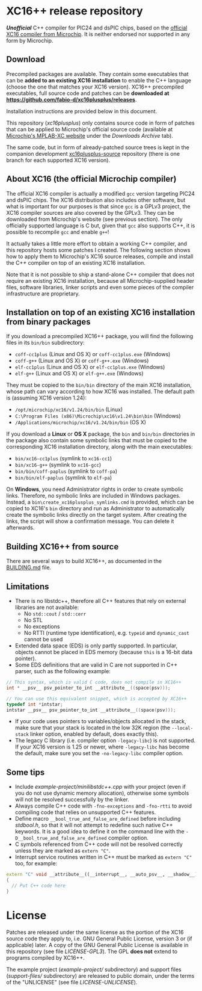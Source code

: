 # XC16++ release repository

***Unofficial*** C++ compiler for PIC24 and dsPIC chips, based on the [official
XC16 compiler from Microchip](https://www.microchip.com/mplab/compilers).
It is neither endorsed nor supported in any form by Microchip.

## Download

Precompiled packages are available. They contain some executables that can be
**added to an existing XC16 installation** to enable the C++ language (choose
the one that matches your XC16 version). XC16++ precompiled executables, full
source code and patches can be **downloaded at
https://github.com/fabio-d/xc16plusplus/releases**.

Installation instructions are provided below in this document.

This repository (*xc16plusplus*) only contains source code in form of patches
that can be applied to Microchip's official source code (available at
[Microchip's MPLAB-XC website](https://www.microchip.com/mplab/compilers) under
the *Downloads Archive* tab).

The same code, but in form of already-patched source trees is kept in the
companion development
[xc16plusplus-source](https://github.com/fabio-d/xc16plusplus-source/branches/all)
repository (there is one branch for each supported XC16 version).

## About XC16 (the official Microchip compiler)

The official XC16 compiler is actually a modified `gcc` version targeting PIC24
and dsPIC chips. The XC16 distribution also includes other software, but what is
important for our purposes is that since `gcc` is a GPLv3 project, the XC16
compiler sources are also covered by the GPLv3. They can be downloaded from
Microchip's website (see previous section). The only officially supported
language is C but, given that `gcc` also supports C++, it is possible to
recompile `gcc` and enable `g++`!

It actually takes a little more effort to obtain a working C++ compiler, and
this repository hosts some patches I created. The following section shows how to
apply them to Microchip's XC16 source releases, compile and install the C++
compiler on top of an existing XC16 installation.

Note that it is not possible to ship a stand-alone C++ compiler that does not
require an existing XC16 installation, because all Microchip-supplied header
files, software libraries, linker scripts and even some pieces of the compiler
infrastructure are proprietary.

## Installation on top of an existing XC16 installation from binary packages

If you download a precompiled XC16++ package, you will find the following files
in its `bin/bin` subdirectory:
 * `coff-cc1plus` (Linux and OS X) or `coff-cc1plus.exe` (Windows)
 * `coff-g++` (Linux and OS X) or `coff-g++.exe` (Windows)
 * `elf-cc1plus` (Linux and OS X) or `elf-cc1plus.exe` (Windows)
 * `elf-g++` (Linux and OS X) or `elf-g++.exe` (Windows)

They must be copied to the `bin/bin` directory of the main XC16 installation,
whose path can vary according to how XC16 was installed. The default path is
(assuming XC16 version 1.24):
 * `/opt/microchip/xc16/v1.24/bin/bin` (Linux)
 * `C:\Program Files (x86)\Microchip\xc16\v1.24\bin\bin` (Windows)
 * `/Applications/microchip/xc16/v1.24/bin/bin` (OS X)

If you download a **Linux** or **OS X** package, the `bin` and `bin/bin`
directories in the package also contain some symbolic links that must be copied
to the corresponding XC16 installation directory, along with the main
executables:
 * `bin/xc16-cc1plus` (symlink to `xc16-cc1`)
 * `bin/xc16-g++` (symlink to `xc16-gcc`)
 * `bin/bin/coff-paplus` (symlink to `coff-pa`)
 * `bin/bin/elf-paplus` (symlink to `elf-pa`)

On **Windows**, you need Administrator rights in order to create symbolic links.
Therefore, no symbolic links are included in Windows packages. Instead, a
`bin\create_xc16plusplus_symlinks.cmd` is provided, which can be copied to
XC16's `bin` directory and run as Administrator to automatically create the
symbolic links directly on the target system. After creating the links, the
script will show a confirmation message. You can delete it afterwards.

## Building XC16++ from source

There are several ways to build XC16++, as documented in the
[BUILDING.md](https://github.com/fabio-d/xc16plusplus/blob/master/BUILDING.md)
file.

## Limitations
 * There is no libstdc++, therefore all C++ features that rely on external
   libraries are not available:
    * No `std::cout` / `std::cerr`
    * No STL
    * No exceptions
    * No RTTI (runtime type identification), e.g. `typeid` and `dynamic_cast`
      cannot be used
 * Extended data space (EDS) is only partly supported. In particular, objects
   cannot be placed in EDS memory (because `this` is a 16-bit data pointer).
 * Some EDS definitions that are valid in C are not supported in C++ parser,
   such as the following example:
```C
// This syntax, which is valid C code, does not compile in XC16++
int * __psv__ psv_pointer_to_int __attribute__((space(psv)));

// You can use this equivalent snippet, which is accepted by XC16++
typedef int *intstar;
intstar __psv__ psv_pointer_to_int __attribute__((space(psv)));
```
 * If your code uses pointers to variables/objects allocated in the stack,
   make sure that your stack is located in the low 32K region (the
   `--local-stack` linker option, enabled by default, does exactly this).
 * The legacy C library (i.e. compiler option `-legacy-libc`) is not supported.
   If your XC16 version is 1.25 or newer, where `-legacy-libc` has become the
   default, make sure you set the `-no-legacy-libc` compiler option.

## Some tips
 * Include *example-project/minilibstdc++.cpp* with your project (even if you do
   not use dynamic memory allocation), otherwise some symbols will not be
   resolved successfully by the linker.
 * Always compile C++ code with `-fno-exceptions` and `-fno-rtti` to avoid
   compiling code that relies on unsupported C++ features.
 * Define macro `__bool_true_and_false_are_defined` before including
   *stdbool.h*, so that it will not attempt to redefine such native C++
   keywords. It is a good idea to define it on the command line with the
   `-D__bool_true_and_false_are_defined` compiler option.
 * C symbols referenced from C++ code will not be resolved correctly unless they
   are marked as `extern "C"`.
 * Interrupt service routines written in C++ must be marked as `extern "C"` too,
   for example:
```C++
extern "C" void __attribute__((__interrupt__, __auto_psv__, __shadow__)) _T1Interrupt(void)
{
  // Put C++ code here
}
```

# License

Patches are released under the same license as the portion of the XC16 source
code they apply to, i.e. GNU General Public License, version 3 or (if
applicable) later. A copy of the GNU General Public License is available in this
repository (see file *LICENSE-GPL3*). The GPL **does not** extend to programs
compiled by XC16++.

The example project (*example-project/* subdirectory) and support files
(*support-files/* subdirectory) are released to public domain, under the terms
of the "UNLICENSE" (see file *LICENSE-UNLICENSE*).
